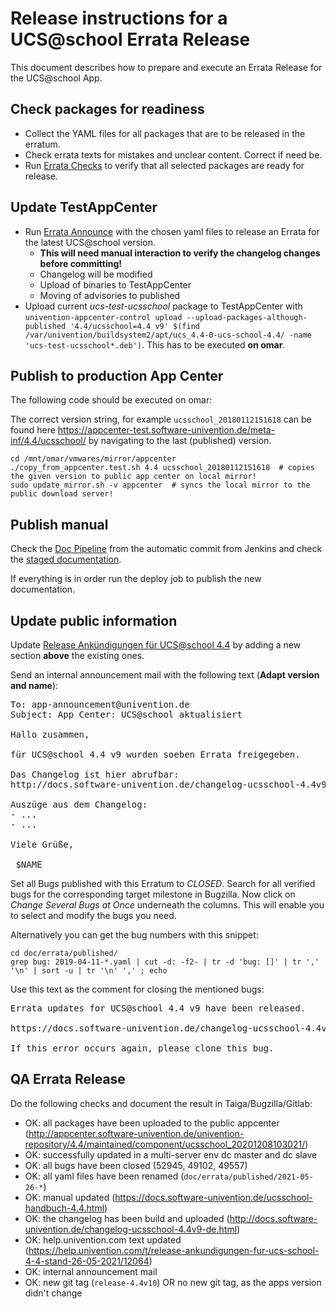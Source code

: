 # Release instructions for a UCS@school Errata Release

This document describes how to prepare and execute an Errata Release for the UCS@school App.

## Check packages for readiness

- Collect the YAML files for all packages that are to be released in the erratum.
- Check errata texts for mistakes and unclear content. Correct if need be.
- Run [Errata Checks](https://jenkins.knut.univention.de:8181/job/Mitarbeiter/job/schwardt/job/UCSschool%20CheckErrataForRelease)
  to verify that all selected packages are ready for release.

## Update TestAppCenter

- Run [Errata Announce](https://jenkins.knut.univention.de:8181/job/UCSschool-4.3/job/Announce%20UCSschool%204.3%20Erratum/)
  with the chosen yaml files to release an Errata for the latest UCS@school version.
  - **This will need manual interaction to verify the changelog changes before committing!**
  - Changelog will be modified
  - Upload of binaries to TestAppCenter
  - Moving of advisories to published
- Upload current *ucs-test-ucsschool* package to TestAppCenter with `univention-appcenter-control upload --upload-packages-although-published '4.4/ucsschool=4.4 v9' $(find /var/univention/buildsystem2/apt/ucs_4.4-0-ucs-school-4.4/ -name 'ucs-test-ucsschool*.deb')`.
  This has to be executed **on omar**.

## Publish to production App Center

The following code should be executed on omar:

The correct version string, for example `ucsschool_20180112151618` can be found here
https://appcenter-test.software-univention.de/meta-inf/4.4/ucsschool/ by navigating to the last (published) version.

```shell
cd /mnt/omar/vmwares/mirror/appcenter
./copy_from_appcenter.test.sh 4.4 ucsschool_20180112151618  # copies the given version to public app center on local mirror!
sudo update_mirror.sh -v appcenter  # syncs the local mirror to the public download server!
```

## Publish manual

Check the [Doc Pipeline](https://git.knut.univention.de/univention/docs.univention.de/-/pipelines) from the automatic
commit from Jenkins and check the [staged documentation](http://univention-repository.knut.univention.de/download/docs/).

If everything is in order run the deploy job to publish the new documentation.

## Update public information

Update [Release Ankündigungen für UCS@school 4.4](https://help.univention.com/t/release-ankundigungen-fur-ucs-school-4-4-stand-12-10-2020/12064)
by adding a new section **above** the existing ones.

Send an internal announcement mail with the following text (**Adapt version and name**):
<pre>
To: app-announcement@univention.de
Subject: App Center: UCS@school aktualisiert

Hallo zusammen,

für UCS@school 4.4 v9 wurden soeben Errata freigegeben.

Das Changelog ist hier abrufbar:
http://docs.software-univention.de/changelog-ucsschool-4.4v9-de.html

Auszüge aus dem Changelog:
- ...
- ...

Viele Grüße,

 $NAME
</pre>

Set all Bugs published with this Erratum to *CLOSED*. Search for all verified bugs for the corresponding target milestone in Bugzilla. Now click on *Change Several Bugs at Once* underneath the columns. This will enable you to select and modify the bugs you need.

Alternatively you can get the bug numbers with this snippet:
```shell
cd doc/errata/published/
grep bug: 2019-04-11-*.yaml | cut -d: -f2- | tr -d 'bug: []' | tr ',' '\n' | sort -u | tr '\n' ',' ; echo
```

Use this text as the comment for closing the mentioned bugs:
<pre>
Errata updates for UCS@school 4.4 v9 have been released.

https://docs.software-univention.de/changelog-ucsschool-4.4v9-de.html

If this error occurs again, please clone this bug.
</pre>

## QA Errata Release

Do the following checks and document the result in Taiga/Bugzilla/Gitlab:

* OK: all packages have been uploaded to the public appcenter (http://appcenter.software-univention.de/univention-repository/4.4/maintained/component/ucsschool_20201208103021/)
* OK: successfully updated in a multi-server env dc master and dc slave
* OK: all bugs have been closed (52945, 49102, 49557)
* OK: all yaml files have been renamed (`doc/errata/published/2021-05-26-*`)
* OK: manual updated (https://docs.software-univention.de/ucsschool-handbuch-4.4.html)
* OK: the changelog has been build and uploaded (http://docs.software-univention.de/changelog-ucsschool-4.4v9-de.html)
* OK: help.univention.com text updated (https://help.univention.com/t/release-ankundigungen-fur-ucs-school-4-4-stand-26-05-2021/12064)
* OK: internal announcement mail
* OK: new git tag (`release-4.4v10`) OR no new git tag, as the apps version didn't change
